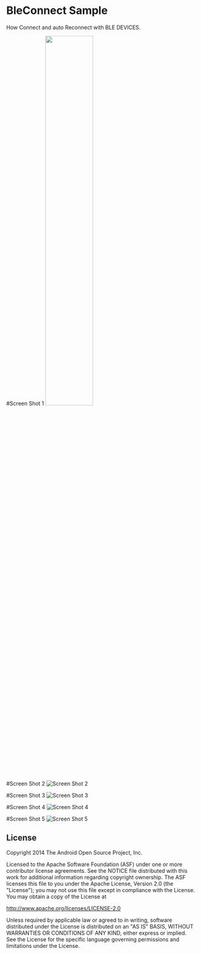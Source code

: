 # BleConnect Sample

How Connect and auto Reconnect with BLE DEVICES.

#Screen Shot 1
<img src="https://raw.githubusercontent.com/tjdam007/BleConnect/master/raw/image1.png" width="50%"></img>

#Screen Shot 2
![Screen Shot 2](https://raw.githubusercontent.com/tjdam007/BleConnect/master/raw/image2.png)

#Screen Shot 3
![Screen Shot 3](https://raw.githubusercontent.com/tjdam007/BleConnect/master/raw/image3.png)

#Screen Shot 4
![Screen Shot 4](https://raw.githubusercontent.com/tjdam007/BleConnect/master/raw/image4.png)

#Screen Shot 5
![Screen Shot 5](https://raw.githubusercontent.com/tjdam007/BleConnect/master/raw/image5.png)

License
-------

Copyright 2014 The Android Open Source Project, Inc.

Licensed to the Apache Software Foundation (ASF) under one or more contributor
license agreements.  See the NOTICE file distributed with this work for
additional information regarding copyright ownership.  The ASF licenses this
file to you under the Apache License, Version 2.0 (the "License"); you may not
use this file except in compliance with the License.  You may obtain a copy of
the License at

http://www.apache.org/licenses/LICENSE-2.0

Unless required by applicable law or agreed to in writing, software
distributed under the License is distributed on an "AS IS" BASIS, WITHOUT
WARRANTIES OR CONDITIONS OF ANY KIND, either express or implied.  See the
License for the specific language governing permissions and limitations under
the License.